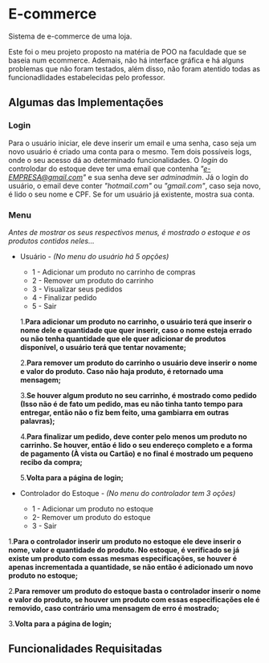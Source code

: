 # E-commerce
Sistema de e-commerce de uma loja.
  
Este foi o meu projeto proposto na matéria de POO na faculdade que se baseia num ecommerce. Ademais, não há interface gráfica e há alguns problemas que não foram testados, além disso, não foram atentido todas as funcionadlidades estabelecidas pelo professor. 
  
## Algumas das Implementações

### Login

Para o usuário iniciar, ele deve inserir um email e uma senha, caso seja um novo usuário é criado uma conta para o mesmo. Tem dois possíveis logs, onde o seu acesso dá ao determinado funcionalidades. O *login* do controlodar do estoque deve ter uma email que contenha *"e-EMPRESA@gmail.com"* e sua senha deve ser *adminadmin*. Já o login do usuário, o email deve conter *"hotmail.com"* ou *"gmail.com"*, caso seja novo, é lido o seu nome e CPF. Se for um usuário já existente, mostra sua conta.

### Menu

*Antes de mostrar os seus respectivos menus, é mostrado o estoque e os produtos contidos neles...*
  
  * Usuário - *(No menu do usuário há 5 opções)*

    * 1 - Adicionar um produto no carrinho de compras 
    * 2 - Remover um produto do carrinho
    * 3 - Visualizar seus pedidos
    * 4 - Finalizar pedido
    * 5 - Sair

    1.__Para adicionar um produto no carrinho, o usuário terá que inserir o nome dele e quantidade que quer inserir, caso o nome esteja errado ou não tenha             quantidade que ele quer adicionar de produtos disponível, o usuário terá que tentar novamente;__
    
    2.__Para remover um produto do carrinho o usuário deve inserir o nome e valor do produto. Caso não haja produto, é retornado uma mensagem;__
    
    3.__Se houver algum produto no seu carrinho, é mostrado como pedido (Isso não é de fato um pedido, mas eu não tinha tanto tempo para entregar, então não o fiz       bem feito, uma gambiarra em outras palavras);__
    
    4.__Para finalizar um pedido, deve conter pelo menos um produto no carrinho. Se houver, então é lido o seu endereço completo e a forma de pagamento (À vista ou     Cartão) e no final é mostrado um pequeno recibo da compra;__
    
    5.__Volta para a página de login;__
  
  
  * Controlador do Estoque - *(No menu do controlador tem 3 oções)*

    * 1 - Adicionar um produto no estoque
    * 2- Remover um produto do estoque
    * 3 - Sair

  1.__Para o controlador inserir um produto no estoque ele deve inserir o nome, valor e quantidade do produto. No estoque, é verificado se já existe um produto com   essas mesmas especificações, se houver é apenas incrementada a quantidade, se não então é adicionado um novo produto no estoque;__
  
  2.__Para remover um produto do estoque basta o controlador inserir o nome e valor do produto, se houver um produto com essas especificações ele é removido, caso contrário uma mensagem de erro é mostrado;__
  
  3.__Volta para a página de login;__
  
## Funcionalidades Requisitadas
   
    

  
